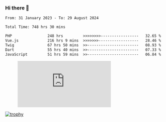 ### Hi there 👋
<!--START_SECTION:waka-->

```txt
From: 31 January 2023 - To: 29 August 2024

Total Time: 748 hrs 30 mins

PHP                248 hrs         >>>>>>>>-----------------   32.65 %
Vue.js             216 hrs 9 mins  >>>>>>>------------------   28.46 %
Twig               67 hrs 50 mins  >>-----------------------   08.93 %
Dart               55 hrs 40 mins  >>-----------------------   07.33 %
JavaScript         51 hrs 59 mins  >>-----------------------   06.84 %
```

<!--END_SECTION:waka-->
<!-- 
- 🔭 I’m currently working on ...
- 🌱 I’m currently learning ...
- 👯 I’m looking to collaborate on ...
- 🤔 I’m looking for help with ...
- 💬 Ask me about ...
- 📫 How to reach me: ...
- 😄 Pronouns: ...
- ⚡ Fun fact: ... -->


<figure><embed src="https://wakatime.com/share/@jakihanif/43c5af78-a69f-4ced-8cfc-b0822aa9be8f.svg"></embed></figure>

[![trophy](https://github-profile-trophy.vercel.app/?username=jakihanif23&rank=-A,-A)](https://github.com/jakihanif23)
